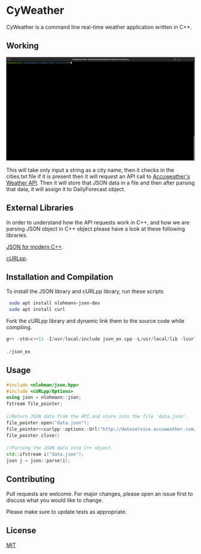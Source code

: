 # CyWeather

CyWeather is a command line real-time weather application written in C++.

## Working

![](file.gif)

This will take only input a string as a city name, then it checks in the cities.txt file if it is present then it will request an API call to [Accuweather's Weather API](https://developer.accuweather.com/apis). Then it will store that JSON data in a file and then after parsing that data, it will assign it to DailyForecast object.

## External Libraries

In order to understand how the API requests work in C++, and how we are parsing JSON object in C++ object please have a look at these following libraries.

[JSON for modern C++](https://github.com/nlohmann/json).

[cURLpp](https://github.com/jpbarrette/curlpp/).


## Installation and Compilation

To install the JSON library and cURLpp library, run these scripts 

```bash
 sudo apt install nlohmann-json-dev 
 sudo apt install curl
```

Fork the cURLpp library and dynamic link them to the source code while compiling.
```C
g++ -std=c++11 -I/usr/local/include json_ex.cpp -L/usr/local/lib -lcurlpp -lcurl -lssl -lcrypto -o json_ex

./json_ex
```


## Usage

```C++
#include <nlohman/json.hpp>
#include <cURLpp/Options>
using json = nlohmann::json;
fstream file_pointer;

//Return JSON data from the API,and store into the file 'data.json'.
file_pointer.open("data.json");
file_pointer<<curlpp::options::Url("http://dataservice.accuweather.com/locations/v1/cities/search?apikey=eHmyUvaR0JwzYpejDI9AOXq5mBVGMAzI&q=Gadag")<<endl;
file_pointer.close()

//Parsing the JSON data into C++ object.
std::ifstream i("data.json");
json j = json::parse(i);
```

## Contributing
Pull requests are welcome. For major changes, please open an issue first to discuss what you would like to change.

Please make sure to update tests as appropriate.

## License
[MIT](https://choosealicense.com/licenses/mit/)